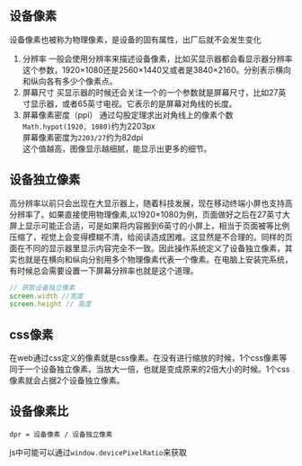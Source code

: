 ## 设备像素
设备像素也被称为物理像素，是设备的固有属性，出厂后就不会发生变化

1. 分辨率
一般会使用分辨率来描述设备像素，比如买显示器都会看显示器分辨率这个参数，1920×1080还是2560×1440又或者是3840×2160。分别表示横向和纵向各有多少个像素点。
2. 屏幕尺寸
买显示器的时候还会关注一个的一个参数就是屏幕尺寸，比如27英寸显示器，或者65英寸电视。它表示的是屏幕对角线的长度。
3. 屏幕像素密度（ppi）
通过勾股定理求出对角线上的像素个数`Math.hypot(1920, 1080)`约为2203px  
屏幕像素密度为`2203/27`约为82dpi  
这个值越高，图像显示越细腻，能显示出更多的细节。


## 设备独立像素
高分辨率以前只会出现在大显示器上，随着科技发展，现在移动终端小屏也支持高分辨率了。如果直接使用物理像素,以1920×1080为例，页面做好之后在27英寸大屏上显示可能正合适，可是如果将内容搬到6英寸的小屏上，相当于页面被等比例压缩了，视觉上会变得模糊不清，给阅读造成困难。这显然是不合理的。同样的页面在不同的显示器里显示内容完全不一致。因此操作系统定义了设备独立像素，其实也就是在横向和纵向分别用多个物理像素代表一个像素。在电脑上安装完系统，有时候总会需要设置一下屏幕分辨率也就是这个道理。
```js
// 获取设备独立像素
screen.width //宽度
screen.height // 高度
```

## css像素
在web通过css定义的像素就是css像素。在没有进行缩放的时候，1个css像素等同于一个设备独立像素。当放大一倍，也就是变成原来的2倍大小的时候。1个css像素就会占据2个设备独立像素。


## 设备像素比
```
dpr = 设备像素 / 设备独立像素
```
js中可能可以通过`window.devicePixelRatio`来获取

